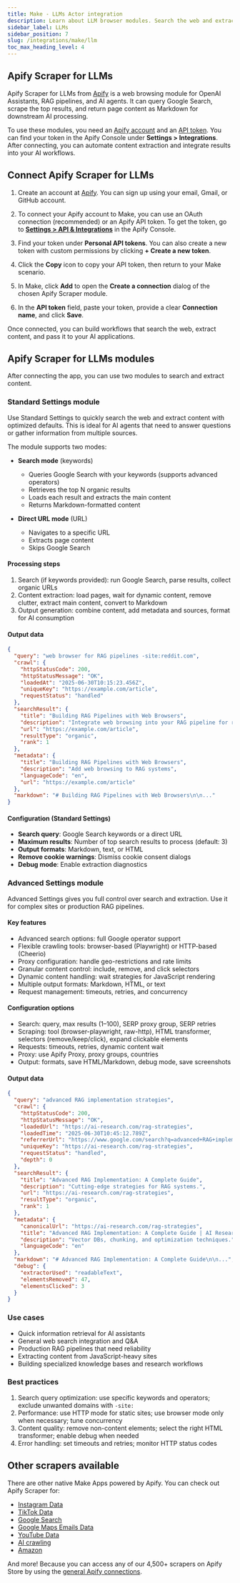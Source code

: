 ```yaml
---
title: Make - LLMs Actor integration
description: Learn about LLM browser modules. Search the web and extract clean Markdown for AI assistants and RAG.
sidebar_label: LLMs
sidebar_position: 7
slug: /integrations/make/llm
toc_max_heading_level: 4
---
```


## Apify Scraper for LLMs

Apify Scraper for LLMs from [Apify](https://apify.com) is a web browsing module for OpenAI Assistants, RAG pipelines, and AI agents. It can query Google Search, scrape the top results, and return page content as Markdown for downstream AI processing.

To use these modules, you need an [Apify account](https://console.apify.com) and an [API token](https://docs.apify.com/platform/integrations/api#api-token). You can find your token in the Apify Console under **Settings > Integrations**. After connecting, you can automate content extraction and integrate results into your AI workflows.

## Connect Apify Scraper for LLMs

1. Create an account at [Apify](https://console.apify.com/). You can sign up using your email, Gmail, or GitHub account.

   <!-- TODO: Add signup screenshot. Suggested path: images/llm/signup.png -->

1. To connect your Apify account to Make, you can use an OAuth connection (recommended) or an Apify API token. To get the token, go to **[Settings > API & Integrations](https://console.apify.com/settings/integrations)** in the Apify Console.

   <!-- TODO: Add console token screenshot. You can reuse: images/Apify_Console_token_for_Make.png -->

1. Find your token under **Personal API tokens**. You can also create a new token with custom permissions by clicking **+ Create a new token**.
1. Click the **Copy** icon to copy your API token, then return to your Make scenario.

   <!-- TODO: Add Make token connection screenshot. You can reuse: images/Apify_token_on_Make.png -->

1. In Make, click **Add** to open the **Create a connection** dialog of the chosen Apify Scraper module.
1. In the **API token** field, paste your token, provide a clear **Connection name**, and click **Save**.

   <!-- TODO: Add Make connection dialog screenshot. Suggested path: images/llm/make-connection.png -->

Once connected, you can build workflows that search the web, extract content, and pass it to your AI applications.

## Apify Scraper for LLMs modules

After connecting the app, you can use two modules to search and extract content.

### Standard Settings module

Use Standard Settings to quickly search the web and extract content with optimized defaults. This is ideal for AI agents that need to answer questions or gather information from multiple sources.

The module supports two modes:

- **Search mode** (keywords)
  - Queries Google Search with your keywords (supports advanced operators)
  - Retrieves the top N organic results
  - Loads each result and extracts the main content
  - Returns Markdown-formatted content

- **Direct URL mode** (URL)
  - Navigates to a specific URL
  - Extracts page content
  - Skips Google Search

#### Processing steps

1. Search (if keywords provided): run Google Search, parse results, collect organic URLs
2. Content extraction: load pages, wait for dynamic content, remove clutter, extract main content, convert to Markdown
3. Output generation: combine content, add metadata and sources, format for AI consumption

#### Output data

```json title="Standard Settings output (shortened)"
{
  "query": "web browser for RAG pipelines -site:reddit.com",
  "crawl": {
    "httpStatusCode": 200,
    "httpStatusMessage": "OK",
    "loadedAt": "2025-06-30T10:15:23.456Z",
    "uniqueKey": "https://example.com/article",
    "requestStatus": "handled"
  },
  "searchResult": {
    "title": "Building RAG Pipelines with Web Browsers",
    "description": "Integrate web browsing into your RAG pipeline for real-time retrieval.",
    "url": "https://example.com/article",
    "resultType": "organic",
    "rank": 1
  },
  "metadata": {
    "title": "Building RAG Pipelines with Web Browsers",
    "description": "Add web browsing to RAG systems",
    "languageCode": "en",
    "url": "https://example.com/article"
  },
  "markdown": "# Building RAG Pipelines with Web Browsers\n\n..."
}
```

#### Configuration (Standard Settings)

- **Search query**: Google Search keywords or a direct URL
- **Maximum results**: Number of top search results to process (default: 3)
- **Output formats**: Markdown, text, or HTML
- **Remove cookie warnings**: Dismiss cookie consent dialogs
- **Debug mode**: Enable extraction diagnostics

### Advanced Settings module

Advanced Settings gives you full control over search and extraction. Use it for complex sites or production RAG pipelines.

#### Key features

- Advanced search options: full Google operator support
- Flexible crawling tools: browser-based (Playwright) or HTTP-based (Cheerio)
- Proxy configuration: handle geo-restrictions and rate limits
- Granular content control: include, remove, and click selectors
- Dynamic content handling: wait strategies for JavaScript rendering
- Multiple output formats: Markdown, HTML, or text
- Request management: timeouts, retries, and concurrency

#### Configuration options

- Search: query, max results (1–100), SERP proxy group, SERP retries
- Scraping: tool (browser-playwright, raw-http), HTML transformer, selectors (remove/keep/click), expand clickable elements
- Requests: timeouts, retries, dynamic content wait
- Proxy: use Apify Proxy, proxy groups, countries
- Output: formats, save HTML/Markdown, debug mode, save screenshots

#### Output data

```json title="Advanced Settings output (shortened)"
{
  "query": "advanced RAG implementation strategies",
  "crawl": {
    "httpStatusCode": 200,
    "httpStatusMessage": "OK",
    "loadedUrl": "https://ai-research.com/rag-strategies",
    "loadedTime": "2025-06-30T10:45:12.789Z",
    "referrerUrl": "https://www.google.com/search?q=advanced+RAG+implementation+strategies",
    "uniqueKey": "https://ai-research.com/rag-strategies",
    "requestStatus": "handled",
    "depth": 0
  },
  "searchResult": {
    "title": "Advanced RAG Implementation: A Complete Guide",
    "description": "Cutting-edge strategies for RAG systems.",
    "url": "https://ai-research.com/rag-strategies",
    "resultType": "organic",
    "rank": 1
  },
  "metadata": {
    "canonicalUrl": "https://ai-research.com/rag-strategies",
    "title": "Advanced RAG Implementation: A Complete Guide | AI Research",
    "description": "Vector DBs, chunking, and optimization techniques.",
    "languageCode": "en"
  },
  "markdown": "# Advanced RAG Implementation: A Complete Guide\n\n...",
  "debug": {
    "extractorUsed": "readableText",
    "elementsRemoved": 47,
    "elementsClicked": 3
  }
}
```

### Use cases

- Quick information retrieval for AI assistants
- General web search integration and Q&A
- Production RAG pipelines that need reliability
- Extracting content from JavaScript-heavy sites
- Building specialized knowledge bases and research workflows

### Best practices

1. Search query optimization: use specific keywords and operators; exclude unwanted domains with `-site:`
2. Performance: use HTTP mode for static sites; use browser mode only when necessary; tune concurrency
3. Content quality: remove non-content elements; select the right HTML transformer; enable debug when needed
4. Error handling: set timeouts and retries; monitor HTTP status codes

## Other scrapers available

There are other native Make Apps powered by Apify. You can check out Apify Scraper for:

- [Instagram Data](/platform/integrations/make/instagram)
- [TikTok Data](/platform/integrations/make/tiktok)
- [Google Search](/platform/integrations/make/search)
- [Google Maps Emails Data](/platform/integrations/make/maps)
- [YouTube Data](/platform/integrations/make/youtube)
- [AI crawling](/platform/integrations/make/ai-crawling)
- [Amazon](/platform/integrations/make/amazon)

And more! Because you can access any of our 4,500+ scrapers on Apify Store by using the [general Apify connections](https://www.make.com/en/integrations/apify).

